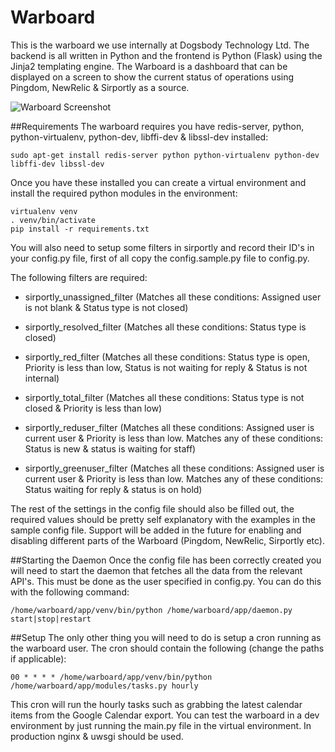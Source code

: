# Warboard
This is the warboard we use internally at Dogsbody Technology Ltd. The backend is all written in Python and the frontend is Python (Flask) using the Jinja2 templating engine. The Warboard is a dashboard that can be displayed on a screen to show the current status of operations using Pingdom, NewRelic & Sirportly as a source.

![Warboard Screenshot](https://raw.githubusercontent.com/dogsbodytech/warboard/master/static/images/warboard_medium_example.png)

##Requirements
The warboard requires you have redis-server, python, python-virtualenv, python-dev, libffi-dev & libssl-dev installed:

```sudo apt-get install redis-server python python-virtualenv python-dev libffi-dev libssl-dev```

Once you have these installed you can create a virtual environment and install the required python modules in the environment:

```
virtualenv venv
. venv/bin/activate
pip install -r requirements.txt
```

You will also need to setup some filters in sirportly and record their ID's in your config.py file, first of all copy the config.sample.py file to config.py.

The following filters are required:

- sirportly_unassigned_filter (Matches all these conditions: Assigned user is not blank & Status type is not closed)

- sirportly_resolved_filter (Matches all these conditions: Status type is closed)

- sirportly_red_filter (Matches all these conditions: Status type is open, Priority is less than low, Status is not waiting for reply & Status is not internal)

- sirportly_total_filter (Matches all these conditions: Status type is not closed & Priority is less than low)

- sirportly_reduser_filter (Matches all these conditions: Assigned user is current user & Priority is less than low. Matches any of these conditions: Status is new & status is
waiting for staff)

- sirportly_greenuser_filter (Matches all these conditions: Assigned user is current user & Priority is less than low. Matches any of these conditions: Status waiting for reply & status is on hold)

The rest of the settings in the config file should also be filled out, the required values should be pretty self explanatory with the examples in the sample config file. Support will be added in the future for enabling and disabling different parts of the Warboard (Pingdom, NewRelic, Sirportly etc).

##Starting the Daemon
Once the config file has been correctly created you will need to start the daemon that fetches all the data from the relevant API's. This must be done as the user specified in config.py. You can do this with the following command:

```/home/warboard/app/venv/bin/python /home/warboard/app/daemon.py start|stop|restart```

##Setup
The only other thing you will need to do is setup a cron running as the warboard user. The cron should contain the following (change the paths if applicable):

```00 * * * * /home/warboard/app/venv/bin/python /home/warboard/app/modules/tasks.py hourly```

This cron will run the hourly tasks such as grabbing the latest calendar items from the Google Calendar export. You can test the warboard in a dev environment by just running the main.py file in the virtual environment. In production nginx & uwsgi should be used.
